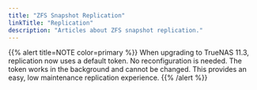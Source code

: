 ```yaml
---
title: "ZFS Snapshot Replication"
linkTitle: "Replication"
description: "Articles about ZFS snapshot replication."
---
```


{{% alert title=NOTE color=primary %}}
When upgrading to TrueNAS 11.3, replication now uses a default token. No
reconfiguration is needed. The token works in the background and cannot be changed.
This provides an easy, low maintenance replication experience.
{{% /alert %}}
